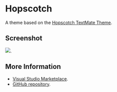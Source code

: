 # Hopscotch

A theme based on the [Hopscotch TextMate Theme](http://colorsublime.com/theme/Hopscotch).


## Screenshot
![](https://raw.githubusercontent.com/gerane/VSCodeThemes/master/gerane.Theme-Hopscotch/screenshot.png).


## More Information
* [Visual Studio Marketplace](https://marketplace.visualstudio.com/items/gerane.Theme-Hopscotch).
* [GitHub repository](https://github.com/gerane/VSCodeThemes).
